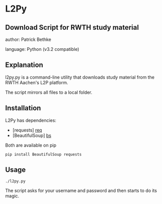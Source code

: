 L2Py
====

Download Script for RWTH study material
---------------------------------------

author: Patrick Bethke 

language: Python (v3.2 compatible)

Explanation
-----------

l2py.py is a command-line utility that downloads study material from the RWTH Aachen's L2P platform.

The script mirrors all files to a local folder.

Installation
------------
L2Py has dependencies:
- [requests] [req]
- [BeautifulSoup] [bs]

Both are available on pip

    pip install BeautifulSoup requests

Usage
-----

    ./l2py.py

The script asks for your username and password and then starts to do its magic.

[bs]: http://www.crummy.com/software/BeautifulSoup/
[req]: http://docs.python-requests.org/en/latest/
